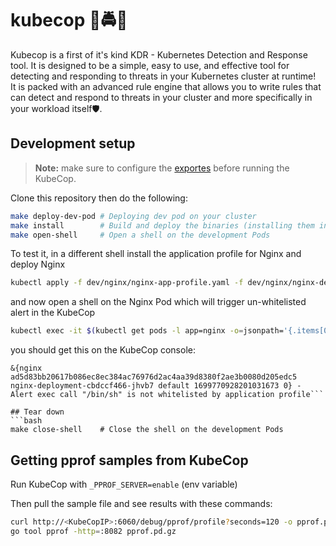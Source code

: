 # kubecop 🚨🚔🚨
Kubecop is a first of it's kind KDR - Kubernetes Detection and Response tool. It is designed to be a simple, easy to use, and effective tool for detecting and responding to threats in your Kubernetes cluster at runtime!<br>
It is packed with an advanced rule engine that allows you to write rules that can detect and respond to threats in your cluster and more specifically in your workload itself🛡️.

## Development setup
> **Note:** make sure to configure the [exportes](pkg/exporters/README.md) before running the KubeCop.

Clone this repository then do the following:
```bash
make deploy-dev-pod # Deploying dev pod on your cluster
make install        # Build and deploy the binaries (installing them in the dev Pod)
make open-shell     # Open a shell on the development Pods
```

To test it, in a different shell install the application profile for Nginx and deploy Nginx
```bash
kubectl apply -f dev/nginx/nginx-app-profile.yaml -f dev/nginx/nginx-deployment.yaml
```

and now open a shell on the Nginx Pod which will trigger un-whitelisted alert in the KubeCop
```bash
kubectl exec -it $(kubectl get pods -l app=nginx -o=jsonpath='{.items[0].metadata.name}') -- sh
```

you should get this on the KubeCop console:
```
&{nginx ad5d83bb20617b086ec8ec384ac76976d2ac4aa39d8380f2ae3b0080d205edc5 nginx-deployment-cbdccf466-jhvb7 default 1699770928201031673 0} - Alert exec call "/bin/sh" is not whitelisted by application profile```

## Tear down
```bash
make close-shell    # Close the shell on the development Pods
```

## Getting pprof samples from KubeCop

Run KubeCop with `_PPROF_SERVER=enable` (env variable)

Then pull the sample file and see results with these commands:
```bash
curl http://<KubeCopIP>:6060/debug/pprof/profile?seconds=120 -o pprof.pd.gz
go tool pprof -http=:8082 pprof.pd.gz
```